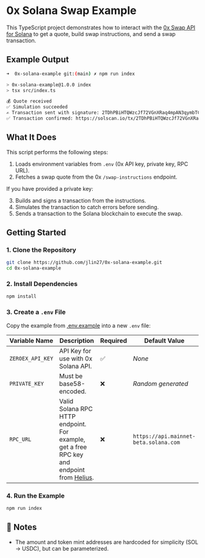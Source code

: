 # 0x Solana Swap Example

This TypeScript project demonstrates how to interact with the [0x Swap API for Solana](https://docs.0x.org) to get a quote, build swap instructions, and send a swap transaction.

## Example Output

```bash
➜  0x-solana-example git:(main) ✗ npm run index

> 0x-solana-example@1.0.0 index
> tsx src/index.ts

💰 Quote received
✅ Simulation succeeded
✍️ Transaction sent with signature: 2TDhPBiHTQWzcJf72VGnXRaq4mpAN3qymbTC4brg4vdQvXBWirEsmzNCMbb3htKBgsz2yiksjtH4qkVr5mScf12H
✅ Transaction confirmed: https://solscan.io/tx/2TDhPBiHTQWzcJf72VGnXRaq4mpAN3qymbTC4brg4vdQvXBWirEsmzNCMbb3htKBgsz2yiksjtH4qkVr5mScf12H/
```

## What It Does

This script performs the following steps:

1. Loads environment variables from `.env` (0x API key, private key, RPC URL).
2. Fetches a swap quote from the 0x `/swap-instructions` endpoint.

If you have provided a private key:

3. Builds and signs a transaction from the instructions.
4. Simulates the transaction to catch errors before sending.
5. Sends a transaction to the Solana blockchain to execute the swap.

## Getting Started

### 1. Clone the Repository

```bash
git clone https://github.com/jlin27/0x-solana-example.git
cd 0x-solana-example
```

### 2. Install Dependencies

```bash
npm install
```

### 3. Create a `.env` File

Copy the example from [.env.example](./.env.example) into a new `.env` file:

| Variable Name    | Description                                                                                                          | Required | Default Value                         |
| ---------------- | -------------------------------------------------------------------------------------------------------------------- | -------- | ------------------------------------- |
| `ZEROEX_API_KEY` | API Key for use with 0x Solana API.                                                                                  | ✅       | _None_                                |
| `PRIVATE_KEY`    | Must be base58-encoded.                                                                                              | ❌       | _Random generated_                    |
| `RPC_URL`        | Valid Solana RPC HTTP endpoint. For example, get a free RPC key and endpoint from [Helius](https://www.helius.dev/). | ❌       | `https://api.mainnet-beta.solana.com` |

### 4. Run the Example

```bash
npm run index
```

## 📝 Notes

- The amount and token mint addresses are hardcoded for simplicity (SOL → USDC), but can be parameterized.
